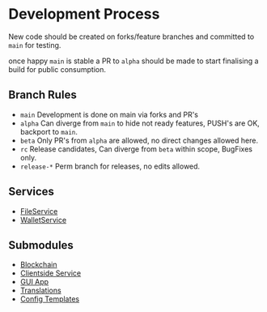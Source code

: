# Development Process

New code should be created on forks/feature branches and committed to `main` for testing.

once happy `main` is stable a PR to `alpha` should be made to start finalising a build for public consumption.

## Branch Rules

- `main` Development is done on main via forks and PR's
- `alpha` Can diverge from `main` to hide not ready features, PUSH's are OK, backport to `main`.
- `beta` Only PR's from `alpha` are allowed, no direct changes allowed here.
- `rc` Release candidates, Can diverge from `beta` within scope, BugFixes only.
- `release-*` Perm branch for releases, no edits allowed.

## Services

* [FileService](services/filesystem.md)
* [WalletService](services/wallet.md)

## Submodules

- [Blockchain](https://github.com/letheanVPN/blockchain)
- [Clientside Service](https://github.com/letheanVPN/lthn)
- [GUI App](https://github.com/letheanVPN/app)
- [Translations](https://github.com/letheanVPN/i18n)
- [Config Templates](https://github.com/letheanVPN/config-templates)
